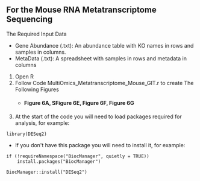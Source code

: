 ## For the Mouse RNA Metatranscriptome Sequencing
The Required Input Data
* Gene Abundance (.txt): An abundance table with KO names in rows and samples in columns.
* MetaData (.txt): A spreadsheet with samples in rows and metadata in columns

1. Open R
1. Follow Code MultiOmics_Metatranscriptome_Mouse_GIT.r to create The Following Figures
   * #### Figure 6A, SFigure 6E, Figure 6F, Figure 6G
1. At the start of the code you will need to load packages required for analysis, for example:
```
library(DESeq2)
```
* If you don't have this package you will need to install it, for example:
```
if (!requireNamespace("BiocManager", quietly = TRUE))
    install.packages("BiocManager")

BiocManager::install("DESeq2")
```
